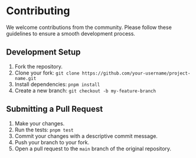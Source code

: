 # Contributing

We welcome contributions from the community. Please follow these guidelines to ensure a smooth development process.

## Development Setup

1.  Fork the repository.
2.  Clone your fork: `git clone https://github.com/your-username/project-name.git`
3.  Install dependencies: `pnpm install`
4.  Create a new branch: `git checkout -b my-feature-branch`

## Submitting a Pull Request

1.  Make your changes.
2.  Run the tests: `pnpm test`
3.  Commit your changes with a descriptive commit message.
4.  Push your branch to your fork.
5.  Open a pull request to the `main` branch of the original repository.
